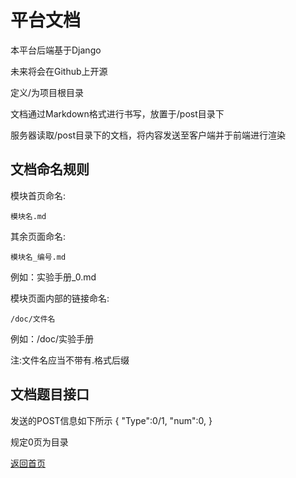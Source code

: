 # 平台文档

本平台后端基于Django

未来将会在Github上开源

定义/为项目根目录

文档通过Markdown格式进行书写，放置于/post目录下

服务器读取/post目录下的文档，将内容发送至客户端并于前端进行渲染

## 文档命名规则

模块首页命名:

    模块名.md

其余页面命名:

    模块名_编号.md

例如：实验手册_0.md

模块页面内部的链接命名:

    /doc/文件名

例如：/doc/实验手册

注:文件名应当不带有.格式后缀


## 文档题目接口

发送的POST信息如下所示
{
    "Type":0/1,
    "num":0,
}

规定0页为目录

[返回首页](/doc/实验手册)